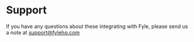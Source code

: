 # Support

If you have any questions about these integrating with Fyle, please send us a note at support@fylehq.com
